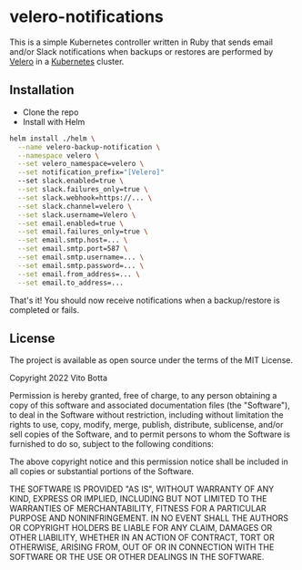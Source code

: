 # velero-notifications

This is a simple Kubernetes controller written in Ruby that sends email and/or Slack notifications when backups or restores are performed by [Velero](https://velero.io/) in a [Kubernetes](https://kubernetes.io/) cluster.

## Installation

- Clone the repo
- Install with Helm

```bash
helm install ./helm \
  --name velero-backup-notification \
  --namespace velero \
  --set velero_namespace=velero \
  --set notification_prefix="[Velero]"
  --set slack.enabled=true \
  --set slack.failures_only=true \
  --set slack.webhook=https://... \
  --set slack.channel=velero \
  --set slack.username=Velero \
  --set email.enabled=true \
  --set email.failures_only=true \
  --set email.smtp.host=... \
  --set email.smtp.port=587 \
  --set email.smtp.username=... \
  --set email.smtp.password=... \
  --set email.from_address=... \
  --set email.to_address=...
```

That's it! You should now receive notifications when a backup/restore is completed or fails.

## License

The project is available as open source under the terms of the MIT License.

Copyright 2022 Vito Botta

Permission is hereby granted, free of charge, to any person obtaining a copy of this software and associated documentation files (the "Software"), to deal in the Software without restriction, including without limitation the rights to use, copy, modify, merge, publish, distribute, sublicense, and/or sell copies of the Software, and to permit persons to whom the Software is furnished to do so, subject to the following conditions:

The above copyright notice and this permission notice shall be included in all copies or substantial portions of the Software.

THE SOFTWARE IS PROVIDED "AS IS", WITHOUT WARRANTY OF ANY KIND, EXPRESS OR IMPLIED, INCLUDING BUT NOT LIMITED TO THE WARRANTIES OF MERCHANTABILITY, FITNESS FOR A PARTICULAR PURPOSE AND NONINFRINGEMENT. IN NO EVENT SHALL THE AUTHORS OR COPYRIGHT HOLDERS BE LIABLE FOR ANY CLAIM, DAMAGES OR OTHER LIABILITY, WHETHER IN AN ACTION OF CONTRACT, TORT OR OTHERWISE, ARISING FROM, OUT OF OR IN CONNECTION WITH THE SOFTWARE OR THE USE OR OTHER DEALINGS IN THE SOFTWARE.
